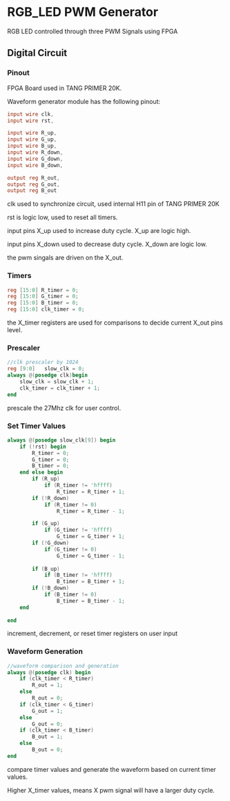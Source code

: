 # RGB_LED PWM Generator
RGB LED controlled through three PWM Signals using FPGA
## Digital Circuit
### Pinout
FPGA Board used in TANG PRIMER 20K.
    
Waveform generator module has the following pinout:

```verilog
input wire clk,
input wire rst,

input wire R_up,
input wire G_up,
input wire B_up,
input wire R_down,
input wire G_down,
input wire B_down,

output reg R_out,
output reg G_out,
output reg B_out
```

clk used to synchronize circuit, used internal H11 pin of TANG PRIMER 20K
    
rst is logic low, used to reset all timers.

input pins X_up used to increase duty cycle.
X_up are logic high.

input pins X_down used to decrease duty cycle.
X_down are logic low.

the pwm singals are driven on the X_out.
### Timers

```verilog
reg [15:0] R_timer = 0;
reg [15:0] G_timer = 0;
reg [15:0] B_timer = 0;
reg [15:0] clk_timer = 0;
```

the X_timer registers are used for comparisons to decide current X_out pins level.
### Prescaler
```verilog
//clk prescaler by 1024
reg [9:0]	slow_clk = 0;
always @(posedge clk)begin
	slow_clk = slow_clk + 1;
	clk_timer = clk_timer + 1;
end
```
prescale the 27Mhz clk for user control.
### Set Timer Values
```verilog
always @(posedge slow_clk[9]) begin
	if (!rst) begin
		R_timer = 0;
		G_timer = 0;
		B_timer = 0;
	end else begin
		if (R_up)
			if (R_timer != 'hffff)
				R_timer = R_timer + 1;
		if (!R_down)
			if (R_timer != 0)
				R_timer = R_timer - 1;

		if (G_up)
			if (G_timer != 'hffff)
				G_timer = G_timer + 1;
		if (!G_down)
			if (G_timer != 0)
				G_timer = G_timer - 1;
		
		if (B_up)
			if (B_timer != 'hffff)
				B_timer = B_timer + 1;
		if (!B_down)
			if (B_timer != 0)
				B_timer = B_timer - 1;
	end
	
end
```
increment, decrement, or reset timer registers on user input 
### Waveform Generation
```verilog
//waveform comparison and generation
always @(posedge clk) begin
	if (clk_timer < R_timer)
		R_out = 1;
	else
		R_out = 0;
	if (clk_timer < G_timer)
		G_out = 1;
	else
		G_out = 0;
	if (clk_timer < B_timer)
		B_out = 1;
	else
		B_out = 0;
end
```
compare timer values and generate the waveform based on current timer values.

Higher X_timer values, means X pwm signal will have a larger duty cycle.


    
